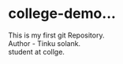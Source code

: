 # college-demo...
This is my first git Repository.
<br>
Author - Tinku solank.
<br>
student at collge.


